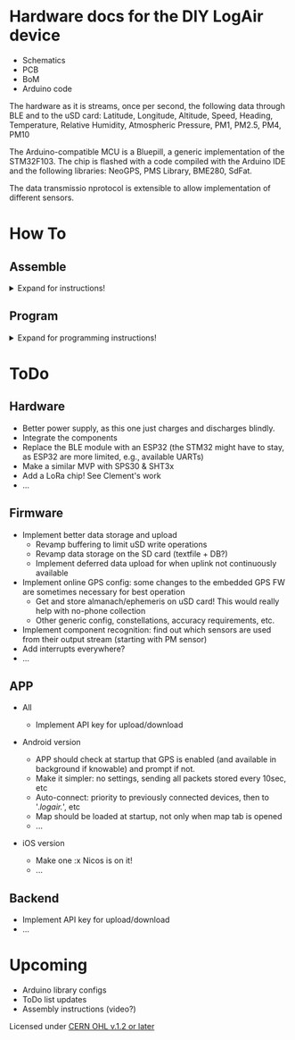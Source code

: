 # Hardware docs for the DIY LogAir device

- Schematics
- PCB
- BoM
- Arduino code

The hardware as it is streams, once per second, the following data through BLE and to the uSD card:
Latitude, Longitude, Altitude, Speed, Heading, Temperature, Relative Humidity, Atmospheric Pressure, PM1, PM2.5, PM4, PM10

The Arduino-compatible MCU is a Bluepill, a generic implementation of the STM32F103. The chip is flashed with a code compiled with the Arduino IDE and the following libraries: NeoGPS, PMS Library, BME280, SdFat.

The data transmissio nprotocol is extensible to allow implementation of different sensors.

# How To

## Assemble
<details>
  <summary>Expand for instructions!</summary>
  
  ### Material

- LogAir PCB
- Bluepill + connectors
- BME280 + connector
- uSD module
- BLE module
- PMS7003 + connector
- DC step-up
- Charger module
- GPS module

- Soldering iron + tin
- double-sided tape + jelly tape if available
- cutting pliers
- flat pliers
  
  ### Instructions

0. A very first step should be to try and upload code to the Bluepill. This is before the rest as it happened that the chips could not be programmed, and realizing that after all that work is not ideal. Upload a bootloader, a blink code, and there you go.

1. Solder the Bluepill connectors. Use the holes in the PCB as a guide for alignment. The G (GND, ground) pins are harder to solder, because of the copper mass involved.
<div align="center"><img src=/img/1_PCB_and_Bluepill.jpg width=400px</img></div>

2. Solder the assembled Bluepill to the PCB. Pay attention to the orientation.
<div align=center><img src=/img/2_PCB_back.jpg width=400px</img></div>

3. Prepare the BME280 (solder the connectors), the BLE module (straighten the pins with a flat plier), and the uSD module
<div align=center><img src=/img/3_Prepare_BLE_BME280_SD.jpg width=400px</img></div>

4. Place the BLE, BME, and uSD modules. Follow the picture, the BME280 (violet module) should be as far as possible from the PCB), with its pins barely sticking through on the other side.
<div align=center><img src=/img/4.1_Placement_BLE_BME_SD.jpg width=400px</img></div>
<div align=center><img src=/img/4.2_Placement_BLE_BME_SD.jpg width=400px</img></div>

5. Prepare the PCB for the power modules: put a thin layer of tin on the (blue) charger module pads, and a solder blob on one of the (red) step-up pads
<div align=center><img src=/img/5.1_Power_Preparing.jpg width=400px</img></div>

6. Solder the charger module by putting it in place, and adding solder on the pads from the top. I count about 5 seconds of applying heat for the tin applied on step 5 to melt. Then solder the step-up module using the first pad to hold it in place. When you are done, check the conductivity between the pins of the two modules, and that between the pads of the charging module. The latter because the method used to solder can produce 'tin overflows'. 
<div align=center><img src=/img/5.2_Power_Place.jpg width=400px</img></div>
<div align=center><img src=/img/5.3_Power_Solder.jpg width=400px</img></div>

Then place and solder the switch. Here, try to apply a minimal amount of tin. As the other side of the pins will go against the PMS7003 which has a conductive casing, the pins should be cut or filed down, then taped over (two layers of normal, clear tape are enough)
<div align=center><img src=/img/6.2_Switch_Solder.jpg width=400px</img></div>
<div align=center><img src=/img/6.3_Switch_cut.jpg width=400px</img></div>

7. Bend lightly the SWD pins of the Bluepill to give room for soldering the GPS wires
<div align=center><img src=/img/6.1_Switch_Place.jpg width=400px</img></div>

8. Solder the GPS wires. The order is the same as their order on the GPS-side plug, you can use the PCB markings (5V is red) and pictures to help you. The wires should not go over each other at any point for the order to be preserved.
<div align=center><img src=/img/7.1_GPS_Prepare.jpg width=400px</img></div>
<div align=center><img src=/img/7.2_GPS_Solder.jpg width=400px</img></div>

9. Solder the connector for the PMS7003. As the width of the Bluepill vary a bit, it is safer to solder it lightly 'bent' away from the bluepill. To do that, solder the pins that are on the far side from the Bluepill first, then plug the PMS7003 in to see how thing fit. Then remove and solder the rest. 5-10 degrees should do.
<div align=center><img src=/img/8_PMS7003_pin_solder.jpg width=400px</img></div>

10. For a smaller device, I cut most of the pins apparent on the back of the PCB to the top of the tin cone. Apply insulation on the pins, and this is important. I use a sticky, translucent, think tape I found on aliexpress. Any other ~1-2mm insulating material will easily do.
<div align=center><img src=/img/9_Pin_Cut_and_Stickies.jpg width=400px</img></div>

11. Solder the battery wires to the charger module pads
<div align=center><img src=/img/10_Battery.jpg width=400px</img></div>

12. Before finalizing the assembly, write down the PMS7003 serial number somewhere, to track device quality :)
<div align=center><img src=/img/11_Sensor_info.jpg width=400px</img></div>

13. And it is done :)
<div align=center><img src=/img/12_Final.jpg width=400px</img></div>

  </details>
  
## Program

<details>
  <summary>Expand for programming instructions!</summary>
  
### Pre-requisites
- A Bluepill with functional bootload (e.g. generic_boot20_pc13.bin from https://github.com/rogerclarkmelbourne/STM32duino-bootloader
- Install Arduino IDE
- Install board definition:
  - File > Preferences > Additional Boards Manager URLs: add the following URL to the list (empty by default):
  `http://dan.drown.org/stm32duino/package_STM32duino_index.json`
- Tools > Board > Boards Manager > Search 'STM32' > Install 'STM32F1xx/GD32F1xx boards'

### Libraries
Install the following libraries from the Library Manager
Tools > Manage Libraries... 

- NeoGPS: Install, and replace the contents of `$HOME/Arduino/libraries/NeoGPS/src/GPSport.h` by:
```
#ifndef GPSport_h
#define GPSport_h

#define gpsPort Serial2
#define GPS_PORT_NAME "Serial2"
#define DEBUG_PORT Serial

#endif
```
- BME280 by Tyler Glenn
- PMS Library by Mariusz Kacki

## Connect, compile and upload
Let us now try and upload a quick code to test if all works...

- Open the Blink example, and add `#define LED_BUILTIN PC13` at the very beginning
- Select the Board: Tools > Board > STM32F1 Boards (Arduino_STM32) > Maple mini
- Select the Port: Tools > Port > ... (depends on your OS)
- Press the Compile and Upload arrow....

If the upload does not go through, this might be because the board cannot auto-reset with your computer.
To upload, you will need to manually reset by pressing the button you can see near where the GPS chip is stuck just before pressing the Compile arrow. It takes a bit of trial and error and some OS's need it while some others don't.

## Upload the LogAir code
Download the code from the repository, and follow the same process as above.

## Connect
UART parameters to connect to the serial monitor are the ones set in the code, but are usually 9600, or 115200 for the latest versions.

## Troubleshoot

### Board appears in dmesg, but not in lsusb 
You might need to create a udev rules file
```
$ cat /etc/udev/rules.d/45-bluepill.rules
ATTRS{idVendor}=="1eaf", ATTRS{idProduct}=="0004", MODE="0666"
ATTRS{idVendor}=="1eaf", ATTRS{idProduct}=="0003", MODE="0666"
```
  </details>
  
# ToDo

## Hardware

- Better power supply, as this one just charges and discharges blindly.
- Integrate the components
- Replace the BLE module with an ESP32 (the STM32 might have to stay, as ESP32 are more limited, e.g., available UARTs)
- Make a similar MVP with SPS30 & SHT3x
- Add a LoRa chip! See Clement's work
- ...

## Firmware

- Implement better data storage and upload 
  - Revamp buffering to limit uSD write operations
  - Revamp data storage on the SD card (textfile + DB?)
  - Implement deferred data upload for when uplink not continuously available
- Implement online GPS config: some changes to the embedded GPS FW are sometimes necessary for best operation
  - Get and store almanach/ephemeris on uSD card! This would really help with no-phone collection
  - Other generic config, constellations, accuracy requirements, etc.
- Implement component recognition: find out which sensors are used from their output stream (starting with PM sensor)
- Add interrupts everywhere?
- ...

## APP

- All 
  - Implement API key for upload/download

- Android version
  - APP should check at startup that GPS is enabled (and available in background if knowable) and prompt if not. 
  - Make it simpler: no settings, sending all packets stored every 10sec, etc
  - Auto-connect: priority to previously connected devices, then to '.*logair.*', etc
  - Map should be loaded at startup, not only when map tab is opened
  - ...

- iOS version
  - Make one :x Nicos is on it!
  - ...

## Backend

  - Implement API key for upload/download
  - ...

# Upcoming

- Arduino library configs
- ToDo list updates
- Assembly instructions (video?)


Licensed under [CERN OHL v.1.2 or later](https://ohwr.org/project/cernohl/wikis/home)
